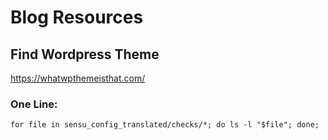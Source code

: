 # Blog Resources

## Find Wordpress Theme
https://whatwpthemeisthat.com/

### One Line:
`for file in sensu_config_translated/checks/*; do ls -l "$file"; done;`
